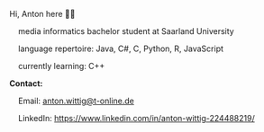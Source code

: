 Hi, Anton here 🙋‍♂️

&nbsp;&nbsp;&nbsp;&nbsp;media informatics bachelor student at Saarland University

&nbsp;&nbsp;&nbsp;&nbsp;language repertoire: Java, C#, C, Python, R, JavaScript

&nbsp;&nbsp;&nbsp;&nbsp;currently learning: C++

**Contact:**

&nbsp;&nbsp;&nbsp;&nbsp;Email: anton.wittig@t-online.de
  
&nbsp;&nbsp;&nbsp;&nbsp;LinkedIn: https://www.linkedin.com/in/anton-wittig-224488219/
